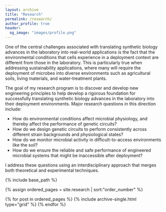 ```yaml
---
layout: archive
title: "Research"
permalink: /research/
author_profile: true
header:
  og_image: "images/profile.png"
---
```

One of the central challenges associated with translating synthetic biology advances in the laboratory into real-world applications is the fact that the environmental conditions that cells experience in a deployment context are different from those in the laboratory. This is particularly true when addressing sustainability applications, where many will require the deployment of microbes into diverse environments such as agricultural soils, living materials, and water-treatment plants.

The goal of my research program is to discover and develop new engineering principles to help develop a rigorous foundation for successfully translating synthetic biology advances in the laboratory into their deployment environments. Major research questions in this direction include:

- How do environmental conditions affect microbial physiology, and thereby affect the performance of genetic circuits?
- How do we design genetic circuits to perform consistently across different strain backgrounds and physiological states?
- How do we monitor microbial activity in difficult-to-access environments like the soil?
- How do we ensure the reliable and safe performance of engineered microbial systems that might be inaccessible after deployment?

I address these questions using an interdisciplinary approach that merges both theoretical and experimental techniques. 

<nbsp>

{% include base_path %}

{% assign ordered_pages = site.research | sort:"order_number" %}

{% for post in ordered_pages %} {% include archive-single.html type="grid" %} {% endfor %}
